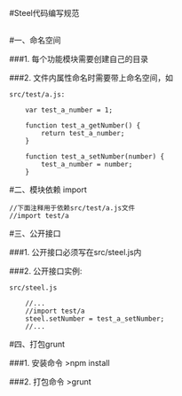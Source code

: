 #Steel代码编写规范
##

#一、命名空间

###1. 每个功能模块需要创建自己的目录

###2. 文件内属性命名时需要带上命名空间，如

	src/test/a.js:
		
		var test_a_number = 1;

		function test_a_getNumber() {
			return test_a_number;
		}

		function test_a_setNumber(number) {
			test_a_number = number;
		}

#二、模块依赖 import

	//下面注释用于依赖src/test/a.js文件
	//import test/a

#三、公开接口

###1. 公开接口必须写在src/steel.js内

###2. 公开接口实例:

	src/steel.js
		
		//...
		//import test/a
		steel.setNumber = test_a_setNumber;
		//...


#四、打包grunt

###1. 安装命令 >npm install
	
###2. 打包命令 >grunt